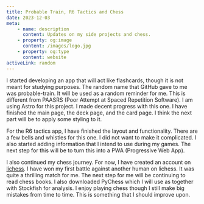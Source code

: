 ```yaml
---
title: Probable Train, R6 Tactics and Chess
date: 2023-12-03
meta:
    - name: description
      content: Updates on my side projects and chess.
    - property: og:image
      content: /images/logo.jpg
    - property: og:type
      content: website
activeLink: random
---
```


<script setup>
import BlogPost from './.vitepress/theme/components/BlogPost.vue';
</script>

<BlogPost>
  <div>
I started developing an app that will act like flashcards, though it is not meant for studying purposes. The random name that GitHub gave to me was probable-train. It will be used as a random reminder for me. This is different from PAASRS (Poor Attempt at Spaced Repetition Software). I am using Astro for this project. I made decent progress with this one. I have finished the main page, the deck page, and the card page. I think the next part will be to apply some styling to it.

For the R6 tactics app, I have finished the layout and functionality. There are a few bells and whistles for this one. I did not want to make it complicated. I also started adding information that I intend to use during my games. The next step for this will be to turn this into a PWA (Progressive Web App).

I also continued my chess journey. For now, I have created an account on <a href="https://lichess.org/" target="_blank" rel="noopener">lichess</a>. I have won my first battle against another human on lichess. It was quite a thrilling match for me. The next step for me will be continuing to read chess books. I also downloaded PyChess which I will use as together with Stockfish for analysis. I enjoy playing chess though I still make big mistakes from time to time. This is something that I should improve upon.

  </div>
</BlogPost>
